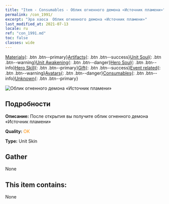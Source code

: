 ```yaml
---
title: "Item - Consumables - Облик огненного демона «Источник пламени»"
permalink: /con_1991/
excerpt: "Эра хаоса  Облик огненного демона «Источник пламени»"
last_modified_at: 2021-07-13
locale: ru
ref: "con_1991.md"
toc: false
classes: wide
---
```

 [Materials](/ItemsRU/){: .btn .btn--primary}[Artifacts](/ItemsRU/Artifacts/){: .btn .btn--success}[Unit Soul](/ItemsRU/UnitSoul/){: .btn .btn--warning}[Unit Awakening](/ItemsRU/UnitAwakening/){: .btn .btn--danger}[Hero Soul](/ItemsRU/HeroSoul/){: .btn .btn--info}[Hero Skill](/ItemsRU/HeroSkill/){: .btn .btn--primary}[Gift](/ItemsRU/Gift/){: .btn .btn--success}[Event related](/ItemsRU/Events/){: .btn .btn--warning}[Avatars](/ItemsRU/Avatars/){: .btn .btn--danger}[Consumables](/ItemsRU/Consumables/){: .btn .btn--info}[Unknown](/ItemsRU/Unknown/){: .btn .btn--primary}

 ![Облик огненного демона «Источник пламени»](/images/u/ti_yanmopifu.jpg)

## Подробности
 **Описание:** После открытия вы получите облик огненного демона «Источник пламени»

 **Quality:** <span style="color: #FF8C00">OK</span>

 **Type:** Unit Skin

## Gather

  None

## This item contains:

  None

